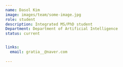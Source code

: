 ```yaml
---
name: Dasol Kim
image: images/team/some-image.jpg
role: student
description: Integrated MS/PhD student
Department: Department of Artificial Intelligence
status: current


links:
  email: gratia__@naver.com
  
---
```


